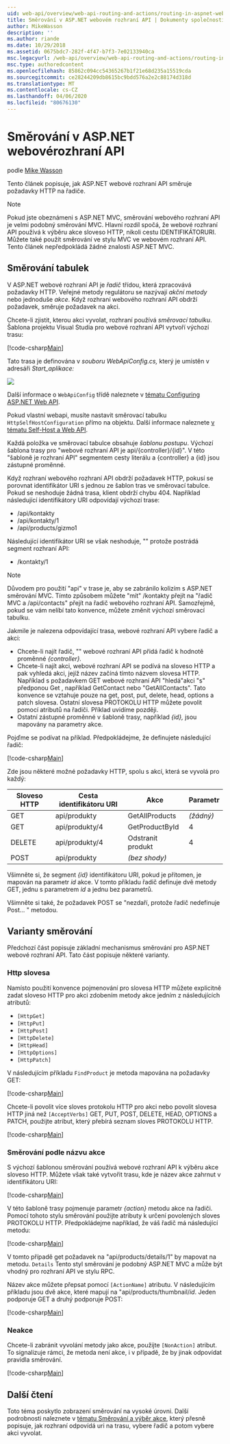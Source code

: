 ```yaml
---
uid: web-api/overview/web-api-routing-and-actions/routing-in-aspnet-web-api
title: Směrování v ASP.NET webovém rozhraní API | Dokumenty společnosti Microsoft
author: MikeWasson
description: ''
ms.author: riande
ms.date: 10/29/2018
ms.assetid: 0675bdc7-282f-4f47-b7f3-7e02133940ca
msc.legacyurl: /web-api/overview/web-api-routing-and-actions/routing-in-aspnet-web-api
msc.type: authoredcontent
ms.openlocfilehash: 85862c094cc54365267b1f21e68d235a15519cda
ms.sourcegitcommit: ce28244209db8615bc9bdd576a2e2c88174d318d
ms.translationtype: MT
ms.contentlocale: cs-CZ
ms.lasthandoff: 04/06/2020
ms.locfileid: "80676130"
---
```

# <a name="routing-in-aspnet-web-api"></a>Směrování v ASP.NET webovérozhraní API

podle [Mike Wasson](https://github.com/MikeWasson)

Tento článek popisuje, jak ASP.NET webové rozhraní API směruje požadavky HTTP na řadiče.

> [!NOTE]
> Pokud jste obeznámeni s ASP.NET MVC, směrování webového rozhraní API je velmi podobný směrování MVC. Hlavní rozdíl spočá, že webové rozhraní API používá k výběru akce sloveso HTTP, nikoli cestu IDENTIFIKÁTORURI. Můžete také použít směrování ve stylu MVC ve webovém rozhraní API. Tento článek nepředpokládá žádné znalosti ASP.NET MVC.

## <a name="routing-tables"></a>Směrování tabulek

V ASP.NET webové rozhraní API je *řadič* třídou, která zpracovává požadavky HTTP. Veřejné metody regulátoru se nazývají *akční metody* nebo jednoduše *akce*. Když rozhraní webového rozhraní API obdrží požadavek, směruje požadavek na akci.

Chcete-li zjistit, kterou akci vyvolat, rozhraní používá *směrovací tabulku*. Šablona projektu Visual Studia pro webové rozhraní API vytvoří výchozí trasu:

[!code-csharp[Main](routing-in-aspnet-web-api/samples/sample1.cs)]

Tato trasa je definována v *souboru WebApiConfig.cs,* který je umístěn v adresáři *Start\_aplikace:*

![](routing-in-aspnet-web-api/_static/image1.png)

Další informace o `WebApiConfig` třídě naleznete v [tématu Configuring ASP.NET Web API](../advanced/configuring-aspnet-web-api.md).

Pokud vlastní webapi, musíte nastavit směrovací tabulku `HttpSelfHostConfiguration` přímo na objektu. Další informace naleznete [v tématu Self-Host a Web API](../older-versions/self-host-a-web-api.md).

Každá položka ve směrovací tabulce obsahuje *šablonu postupu*. Výchozí šablona trasy pro &quot;webové rozhraní API je api/{controller}/{id}&quot;. V této &quot;šabloně je rozhraní API&quot; segmentem cesty literálu a {controller} a {id} jsou zástupné proměnné.

Když rozhraní webového rozhraní API obdrží požadavek HTTP, pokusí se porovnat identifikátor URI s jednou ze šablon tras ve směrovací tabulce. Pokud se neshoduje žádná trasa, klient obdrží chybu 404. Například následující identifikátory URI odpovídají výchozí trase:

- /api/kontakty
- /api/kontakty/1
- /api/products/gizmo1

Následující identifikátor URI se však neshoduje, &quot;&quot; protože postrádá segment rozhraní API:

- /kontakty/1

> [!NOTE]
> Důvodem pro použití "api" v trase je, aby se zabránilo kolizím s ASP.NET směrování MVC. Tímto způsobem můžete &quot;mít&quot; /kontakty přejít na &quot;řadič MVC a /api/contacts&quot; přejít na řadič webového rozhraní API. Samozřejmě, pokud se vám nelíbí tato konvence, můžete změnit výchozí směrovací tabulku.

Jakmile je nalezena odpovídající trasa, webové rozhraní API vybere řadič a akci:

- Chcete-li najít řadič, &quot;&quot; webové rozhraní API přidá řadič k hodnotě proměnné *{controller}.*
- Chcete-li najít akci, webové rozhraní API se podívá na sloveso HTTP a pak vyhledá akci, jejíž název začíná tímto názvem slovesa HTTP. Například s požadavkem GET webové rozhraní API &quot;hledá&quot;akci &quot;s&quot; předponou Get , například GetContact nebo &quot;GetAllContacts&quot;. Tato konvence se vztahuje pouze na get, post, put, delete, head, options a patch slovesa. Ostatní slovesa PROTOKOLU HTTP můžete povolit pomocí atributů na řadiči. Příklad uvidíme později.
- Ostatní zástupné proměnné v šabloně trasy, například *{id},* jsou mapovány na parametry akce.

Pojďme se podívat na příklad. Předpokládejme, že definujete následující řadič:

[!code-csharp[Main](routing-in-aspnet-web-api/samples/sample2.cs)]

Zde jsou některé možné požadavky HTTP, spolu s akcí, která se vyvolá pro každý:

| Sloveso HTTP | Cesta identifikátoru URI | Akce | Parametr |
| --- | --- | --- | --- |
| GET | api/produkty | GetAllProducts | *(žádný)* |
| GET | api/produkty/4 | GetProductById | 4 |
| DELETE | api/produkty/4 | Odstranit produkt | 4 |
| POST | api/produkty | *(bez shody)* |  |

Všimněte si, že segment *{id}* identifikátoru URI, pokud je přítomen, je mapován na parametr *id* akce. V tomto příkladu řadič definuje dvě metody GET, jednu s parametrem *id* a jednu bez parametrů.

Všimněte si také, že požadavek POST se &quot;nezdaří, protože řadič nedefinuje Post... &quot; metodou.

## <a name="routing-variations"></a>Varianty směrování

Předchozí část popisuje základní mechanismus směrování pro ASP.NET webové rozhraní API. Tato část popisuje některé varianty.

### <a name="http-verbs"></a>Http slovesa

Namísto použití konvence pojmenování pro slovesa HTTP můžete explicitně zadat sloveso HTTP pro akci zdobením metody akce jedním z následujících atributů:

- `[HttpGet]`
- `[HttpPut]`
- `[HttpPost]`
- `[HttpDelete]`
- `[HttpHead]`
- `[HttpOptions]`
- `[HttpPatch]`

V následujícím příkladu `FindProduct` je metoda mapována na požadavky GET:

[!code-csharp[Main](routing-in-aspnet-web-api/samples/sample3.cs)]

Chcete-li povolit více sloves protokolu HTTP pro akci nebo povolit slovesa HTTP jiná než `[AcceptVerbs]` GET, PUT, POST, DELETE, HEAD, OPTIONS a PATCH, použijte atribut, který přebírá seznam sloves PROTOKOLU HTTP.

[!code-csharp[Main](routing-in-aspnet-web-api/samples/sample4.cs)]

<a id="routing_by_action_name"></a>
### <a name="routing-by-action-name"></a>Směrování podle názvu akce

S výchozí šablonou směrování používá webové rozhraní API k výběru akce sloveso HTTP. Můžete však také vytvořit trasu, kde je název akce zahrnut v identifikátoru URI:

[!code-csharp[Main](routing-in-aspnet-web-api/samples/sample5.cs)]

V této šabloně trasy pojmenuje parametr *{action}* metodu akce na řadiči. Pomocí tohoto stylu směrování použijte atributy k určení povolených sloves PROTOKOLU HTTP. Předpokládejme například, že váš řadič má následující metodu:

[!code-csharp[Main](routing-in-aspnet-web-api/samples/sample6.cs)]

V tomto případě get požadavek na "api/products/details/1" by mapovat na metodu. `Details` Tento styl směrování je podobný ASP.NET MVC a může být vhodný pro rozhraní API ve stylu RPC.

Název akce můžete přepsat pomocí `[ActionName]` atributu. V následujícím příkladu jsou dvě akce, které mapují na &quot;api/products/thumbnail/*id*. Jeden podporuje GET a druhý podporuje POST:

[!code-csharp[Main](routing-in-aspnet-web-api/samples/sample7.cs)]

### <a name="non-actions"></a>Neakce

Chcete-li zabránit vyvolání metody jako akce, použijte `[NonAction]` atribut. To signalizuje rámci, že metoda není akce, i v případě, že by jinak odpovídat pravidla směrování.

[!code-csharp[Main](routing-in-aspnet-web-api/samples/sample8.cs)]

## <a name="further-reading"></a>Další čtení

Toto téma poskytlo zobrazení směrování na vysoké úrovni. Další podrobnosti naleznete v [tématu Směrování a výběr akce](routing-and-action-selection.md), který přesně popisuje, jak rozhraní odpovídá uri na trasu, vybere řadič a potom vybere akci vyvolat.
